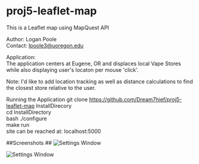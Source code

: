 # proj5-leaflet-map  
This is a Leaflet map using MapQuest API   

Author: Logan Poole  
Contact: lpoole3@uoregon.edu  

Application:  
The application centers at Eugene, OR and displaces local Vape Stores while also displaying user's locaton per mouse 'click'.  

Note: I'd like to add location tracking as well as distance calculations to find the closest store relative to the user.  

Running the Application
git clone https://github.com/Dream7hief/proj5-leaflet-map InstallDirecory  
cd InstallDirectory  
bash ./configure  
make run  
site can be reached at: localhost:5000  

##Screenshots ##
![Settings Window](https://raw.github.com/Dream7hief/proj5-leaflet-map/master/p1.png)  

![Settings Window](https://raw.github.com/Dream7hief/proj5-leaflet-map/master/p2.png)  
